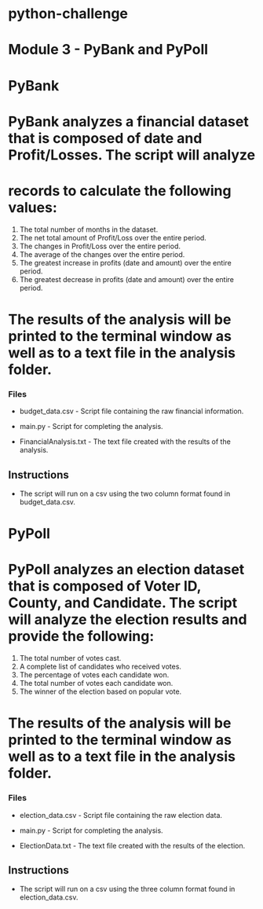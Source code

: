 # python-challenge
# Module 3 - PyBank and PyPoll

# PyBank

# PyBank analyzes a financial dataset that is composed of date and Profit/Losses. The script will analyze
# records to calculate the following values:

1. The total number of months in the dataset.
2. The net total amount of Profit/Loss over the entire period.
3. The changes in Profit/Loss over the entire period.
4. The average of the changes over the entire period.
5. The greatest increase in profits (date and amount) over the entire period.
6. The greatest decrease in profits (date and amount) over the entire period.

# The results of the analysis will be printed to the terminal window as well as to a text file in the analysis folder.

### Files

* budget_data.csv - Script file containing the raw financial information.

* main.py - Script for completing the analysis.

* FinancialAnalysis.txt - The text file created with the results of the analysis.


## Instructions

* The script will run on a csv using the two column format found in budget_data.csv.
 

# PyPoll

# PyPoll analyzes an election dataset that is composed of Voter ID, County, and Candidate. The script will analyze the election results and provide the following:

1. The total number of votes cast.
2. A complete list of candidates who received votes.
3. The percentage of votes each candidate won.
4. The total number of votes each candidate won.
5. The winner of the election based on popular vote.


# The results of the analysis will be printed to the terminal window as well as to a text file in the analysis folder.

### Files

* election_data.csv - Script file containing the raw election data.

* main.py - Script for completing the analysis.

* ElectionData.txt - The text file created with the results of the election.


## Instructions

* The script will run on a csv using the three column format found in election_data.csv.
 








